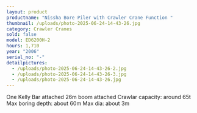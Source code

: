 ```yaml
---
layout: product
productname: "Nissha Bore Piler with Crawler Crane Function "
thumbnail: /uploads/photo-2025-06-24-14-43-26.jpg
category: Crawler Cranes
sold: false
model: ED6200H-2
hours: 1,710
year: "2006"
serial_no: "-"
detailpictures:
  - /uploads/photo-2025-06-24-14-43-26-2.jpg
  - /uploads/photo-2025-06-24-14-43-26-3.jpg
  - /uploads/photo-2025-06-24-14-43-26.jpg
---
```

One Kelly Bar attached 
26m boom attached Crawlar capacity: around 65t Max boring depth: about 60m Max dia: about 3m